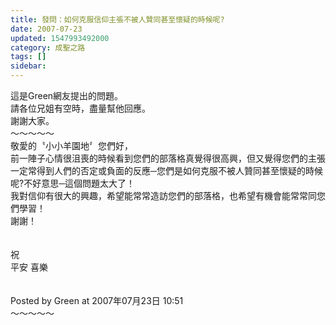 ```yaml
---
title: 發問：如何克服信仰主張不被人贊同甚至懷疑的時候呢?
date: 2007-07-23
updated: 1547993492000
category: 成聖之路
tags: []
sidebar: 
---
```


<p>這是Green網友提出的問題。<br/>請各位兄姐有空時，盡量幫他回應。<br/>謝謝大家。<br/><!--more-->～～～～～<br/>敬愛的〝小小羊園地〞您們好，<br/>前一陣子心情很沮喪的時候看到您們的部落格真覺得很高興，但又覺得您們的主張一定常得到人們的否定或負面的反應─您們是如何克服不被人贊同甚至懷疑的時候呢?不好意思─這個問題太大了！<br/>我對信仰有很大的興趣，希望能常常造訪您們的部落格，也希望有機會能常常同您們學習！<br/>謝謝！<br/><br/><br/>祝<br/>平安 喜樂<br/><br/><br/>Posted by Green at 2007年07月23日 10:51 <br/>～～～～～<br/>
</p>